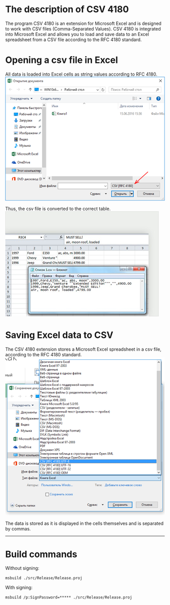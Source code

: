 # The description of CSV 4180
The program CSV 4180 is an extension for Microsoft Excel and is designed to work with CSV files (Comma-Separated Values). CSV 4180 is integrated into Microsoft Excel and allows you to load and save data to an Excel spreadsheet from a CSV file according to the RFC 4180 standard.

# Opening a csv file in Excel
All data is loaded into Excel cells as string values according to RFC 4180.  
![](images/open-window.png)

Thus, the csv file is converted to the correct table.  
![](images/feature-1.jpg)

# Saving Excel data to CSV
The CSV 4180 extension stores a Microsoft Excel spreadsheet in a csv file, according to the RFC 4180 standard.  
![](images/save-window.png)

The data is stored as it is displayed in the cells themselves and is separated by commas.

----

# Build commands

Without signing:

    msbuild ./src/Release/Release.proj
    

With signing:

    msbuild /p:SignPassword=***** ./src/Release/Release.proj
